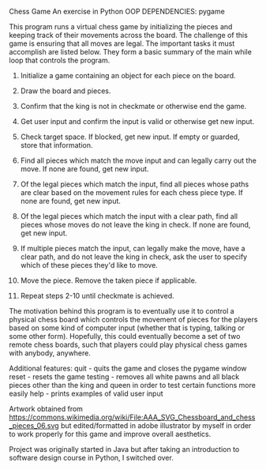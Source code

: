 Chess Game
An exercise in Python OOP
DEPENDENCIES: pygame

This program runs a virtual chess game by initializing the pieces and keeping track of their
movements across the board. The challenge of this game is ensuring that all moves are legal.
The important tasks it must accomplish are listed below. They form a basic summary of the main
while loop that controls the program.

1. Initialize a game containing an object for each piece on the board.

2. Draw the board and pieces.

3. Confirm that the king is not in checkmate or otherwise end the game.

4. Get user input and confirm the input is valid or otherwise get new input.

5. Check target space. If blocked, get new input. If empty or guarded, store that information.

4. Find all pieces which match the move input and can legally carry out the move. If none are found, get new input.

5. Of the legal pieces which match the input, find all pieces whose paths are clear based on the movement rules for each chess piece type. If none are found, get new input.

6. Of the legal pieces which match the input with a clear path, find all pieces whose moves do not leave the king in check. If none are found, get new input.

8. If multiple pieces match the input, can legally make the move, have a clear path, and do not leave the king in check, ask the user to specify which of these pieces they'd like to move.

9. Move the piece. Remove the taken piece if applicable.

10. Repeat steps 2-10 until checkmate is achieved.

The motivation behind this program is to eventually use it to control a physical chess board which controls the movement of pieces
for the players based on some kind of computer input (whether that is typing, talking or some other form). Hopefully, this could
eventually become a set of two remote chess boards, such that players could play physical chess games with anybody, anywhere.

Additional features:
quit - quits the game and closes the pygame window
reset - resets the game
testing - removes all white pawns and all black pieces other than the king and queen in order to test certain functions more easily
help - prints examples of valid user input

Artwork obtained from https://commons.wikimedia.org/wiki/File:AAA_SVG_Chessboard_and_chess_pieces_06.svg but edited/formatted
in adobe illustrator by myself in order to work properly for this game and improve overall aesthetics.

Project was originally started in Java but after taking an introduction to software design course in Python, I switched over.
